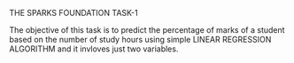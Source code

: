 THE SPARKS FOUNDATION TASK-1

The objective of this task is to predict the percentage of marks of a student based on the number of study hours using simple LINEAR REGRESSION ALGORITHM and it invloves just two variables.
